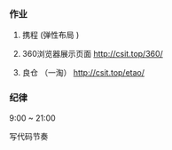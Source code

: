 ### 作业

1. 携程  (弹性布局 )

2. 360浏览器展示页面
http://csit.top/360/

3. 良仓 （一淘）
http://csit.top/etao/

### 纪律

9:00 ~ 21:00

写代码节奏



